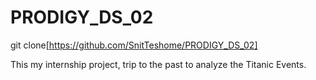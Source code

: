 # PRODIGY_DS_02
git clone[https://github.com/SnitTeshome/PRODIGY_DS_02]

This my internship project, trip to the past to analyze the Titanic Events.
